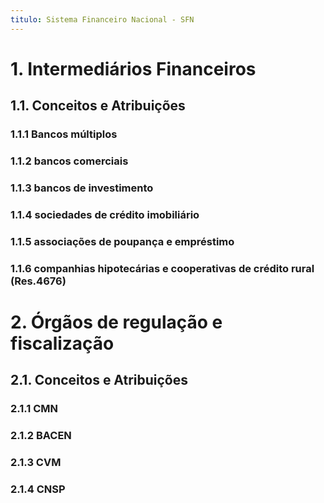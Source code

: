 ```yaml
---
titulo: Sistema Financeiro Nacional - SFN
---
```


# 1. Intermediários Financeiros  
## 1.1. Conceitos e Atribuições  
### 1.1.1 Bancos múltiplos
### 1.1.2 bancos comerciais
### 1.1.3 bancos de investimento
### 1.1.4 sociedades de crédito imobiliário
### 1.1.5 associações de poupança e empréstimo
### 1.1.6 companhias hipotecárias e cooperativas de crédito rural (Res.4676)  
# 2. Órgãos de regulação e fiscalização  
## 2.1. Conceitos e Atribuições  
### 2.1.1 CMN
### 2.1.2 BACEN
### 2.1.3 CVM
### 2.1.4 CNSP 
